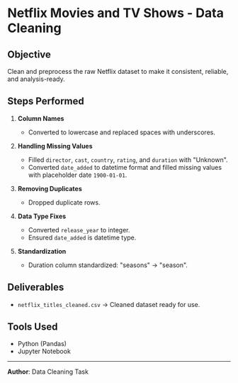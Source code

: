 
# Netflix Movies and TV Shows - Data Cleaning

## Objective
Clean and preprocess the raw Netflix dataset to make it consistent, reliable, and analysis-ready.

## Steps Performed
1. **Column Names**
   - Converted to lowercase and replaced spaces with underscores.

2. **Handling Missing Values**
   - Filled `director`, `cast`, `country`, `rating`, and `duration` with "Unknown".
   - Converted `date_added` to datetime format and filled missing values with placeholder date `1900-01-01`.

3. **Removing Duplicates**
   - Dropped duplicate rows.

4. **Data Type Fixes**
   - Converted `release_year` to integer.
   - Ensured `date_added` is datetime type.

5. **Standardization**
   - Duration column standardized: "seasons" → "season".

## Deliverables
- `netflix_titles_cleaned.csv` → Cleaned dataset ready for use.

## Tools Used
- Python (Pandas)
- Jupyter Notebook

---
**Author**: Data Cleaning Task
